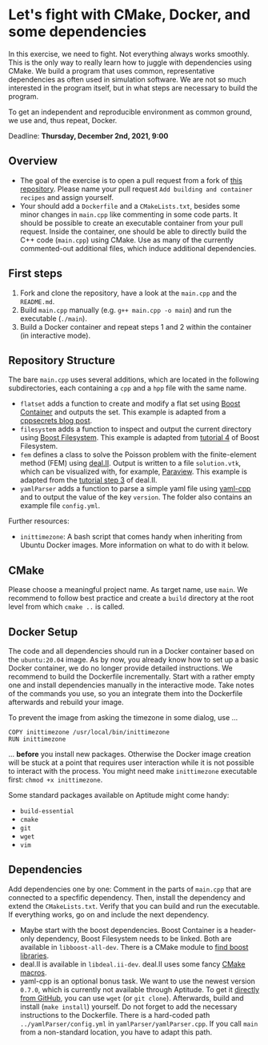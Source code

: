 # Let's fight with CMake, Docker, and some dependencies

In this exercise, we need to fight. Not everything always works smoothly. This is the only way to really learn how to juggle with dependencies using CMake. We build a program that uses common, representative dependencies as often used in simulation software. We are not so much interested in the program itself, but in what steps are necessary to build the program.

To get an independent and reproducible environment as common ground, we use and, thus repeat, Docker.

Deadline: **Thursday, December 2nd, 2021, 9:00**

## Overview

- The goal of the exercise is to open a pull request from a fork of [this repository](https://github.com/Simulation-Software-Engineering/cmake-exercise/). Please name your pull request `Add building and container recipes` and assign yourself.
- Your should add a `Dockerfile` and a `CMakeLists.txt`, besides some minor changes in `main.cpp` like commenting in some code parts. It should be possible to create an executable container from your pull request. Inside the container, one should be able to directly build the C++ code (`main.cpp`) using CMake. Use as many of the currently commented-out additional files, which induce additional dependencies.

## First steps

1. Fork and clone the repository, have a look at the `main.cpp` and the `README.md`.
2. Build `main.cpp` manually (e.g. `g++ main.cpp -o main`) and run the executable (`./main`).
3. Build a Docker container and repeat steps 1 and 2 within the container (in interactive mode).

## Repository Structure

The bare `main.cpp` uses several additions, which are located in the following subdirectories, each containing a `cpp` and a `hpp` file with the same name.

- `flatset` adds a function to create and modify a flat set using [Boost Container](https://www.boost.org/doc/libs/1_75_0/doc/html/container.html) and outputs the set. This example is adapted from a [cppsecrets blog post](http://cppsecrets.com/article.php?id=2834).
- `filesystem` adds a function to inspect and output the current directory using [Boost Filesystem](https://www.boost.org/doc/libs/1_75_0/libs/filesystem/doc/index.htm). This example is adapted from [tutorial 4](https://www.boost.org/doc/libs/1_75_0/libs/filesystem/example/tut4.cpp) of Boost Filesystem.
- `fem` defines a class to solve the Poisson problem with the finite-element method (FEM) using [deal.II](https://www.dealii.org/). Output is written to a file `solution.vtk`, which can be visualized with, for example, [Paraview](https://www.paraview.org/). This example is adapted from the [tutorial step 3](https://dealii.org/current/doxygen/deal.II/step_3.html) of deal.II.
- `yamlParser` adds a function to parse a simple yaml file using [yaml-cpp](https://github.com/jbeder/yaml-cpp) and to output the value of the key `version`. The folder also contains an example file `config.yml`.

Further resources:

- `inittimezone`: A bash script that comes handy when inheriting from Ubuntu Docker images. More information on what to do with it below.

## CMake

Please choose a meaningful project name. As target name, use `main`. We recommend to follow best practice and create a `build` directory at the root level from which `cmake ..` is called.

## Docker Setup

The code and all dependencies should run in a Docker container based on the `ubuntu:20.04` image. As by now, you already know how to set up a basic Docker container, we do no longer provide detailed instructions. We recommend to build the Dockerfile incrementally. Start with a rather empty one and install dependencies manually in the interactive mode. Take notes of the commands you use, so you an integrate them into the Dockerfile afterwards and rebuild your image.

To prevent the image from asking the timezone in some dialog, use ...

```docker
COPY inittimezone /usr/local/bin/inittimezone
RUN inittimezone
```

... **before** you install new packages. Otherwise the Docker image creation will be stuck at a point that requires user interaction while it is not possible to interact with the process. You might need make `inittimezone` executable first: `chmod +x inittimezone`.

Some standard packages available on Aptitude might come handy:

- `build-essential`
- `cmake`
- `git`
- `wget`
- `vim`

## Dependencies

Add dependencies one by one: Comment in the parts of `main.cpp` that are connected to a specfific dependency. Then, install the dependency and extend the `CMakeLists.txt`. Verify that you can build and run the executable. If everything works, go on and include the next dependency.

- Maybe start with the boost dependencies. Boost Container is a header-only dependency, Boost Filesystem needs to be linked. Both are available in `libboost-all-dev`. There is a CMake module to [find boost libraries](https://cmake.org/cmake/help/latest/module/FindBoost.html).
- deal.II is available in `libdeal.ii-dev`. deal.II uses some fancy [CMake macros](https://www.dealii.org/current/users/cmake_user.html).
- yaml-cpp is an optional bonus task. We want to use the newest version `0.7.0`, which is currently not available through Aptitude. To get it [directly from GitHub](https://packages.ubuntu.com/search?keywords=yaml-cpp), you can use `wget` (or `git clone`). Afterwards, build and install (`make install`) yourself. Do not forget to add the necessary instructions to the Dockerfile. There is a hard-coded path `../yamlParser/config.yml` in `yamlParser/yamlParser.cpp`. If you call `main` from a non-standard location, you have to adapt this path.
